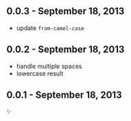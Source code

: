 0.0.3 - September 18, 2013
--------------------------
* update `from-camel-case`

0.0.2 - September 18, 2013
--------------------------
* handle multiple spaces
* lowercase result

0.0.1 - September 18, 2013
--------------------------
:sparkles: